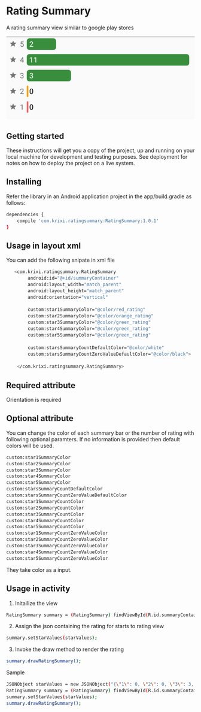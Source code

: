 # Rating Summary

A rating summary view similar to google play stores


![rating_summary](rating_summary.png)

Getting started
-------------------
These instructions will get you a copy of the project, up and running on your local machine for development and testing purposes. See deployment for notes on how to deploy the project on a live system.

Installing
-------------------
Refer the library in an Android application project in the app/build.gradle as follows:

```bash
dependencies {
    compile 'com.krixi.ratingsummary:RatingSummary:1.0.1'
}
```

Usage in layout xml
-------------------
You can add the following snipate in xml file

```bash
   <com.krixi.ratingsummary.RatingSummary
        android:id="@+id/summaryContainer"
        android:layout_width="match_parent"
        android:layout_height="match_parent"
        android:orientation="vertical"

        custom:star1SummaryColor="@color/red_rating"
        custom:star2SummaryColor="@color/orange_rating"
        custom:star3SummaryColor="@color/green_rating"
        custom:star4SummaryColor="@color/green_rating"
        custom:star5SummaryColor="@color/green_rating"

        custom:starsSummaryCountDefaultColor="@color/white"
        custom:starsSummaryCountZeroValueDefaultColor="@color/black">

    </com.krixi.ratingsummary.RatingSummary>
```

Required attribute
-------------------
  Orientation is required

Optional attribute
-------------------
  You can change the color of each summary bar or the number of rating with following optional paramters. If no information is provided then default colors will be used.
  
```bash
custom:star1SummaryColor
custom:star2SummaryColor
custom:star3SummaryColor
custom:star4SummaryColor
custom:star5SummaryColor
custom:starsSummaryCountDefaultColor
custom:starsSummaryCountZeroValueDefaultColor
custom:star1SummaryCountColor
custom:star2SummaryCountColor
custom:star3SummaryCountColor
custom:star4SummaryCountColor
custom:star5SummaryCountColor
custom:star1SummaryCountZeroValueColor
custom:star2SummaryCountZeroValueColor
custom:star3SummaryCountZeroValueColor
custom:star4SummaryCountZeroValueColor
custom:star5SummaryCountZeroValueColor
```

They take color as a input.

Usage in activity
-------------------
  1. Initailize the view
  
  ```bash
  RatingSummary summary = (RatingSummary) findViewById(R.id.summaryContainer);
  ```
  
  2. Assign the json containing the rating for starts to rating view
  
  ```bash
  summary.setStarValues(starValues);
  ```  
  
  3. Invoke the draw method to render the rating
  
  ```bash
  summary.drawRatingSummary();
  ```
  
  Sample 
  
  ```bash
  JSONObject starValues = new JSONObject("{\"1\": 0, \"2\": 0, \"3\": 3, \"4\": 11, \"5\": 2}");
  RatingSummary summary = (RatingSummary) findViewById(R.id.summaryContainer);
  summary.setStarValues(starValues);
  summary.drawRatingSummary();
  ```
  
  




